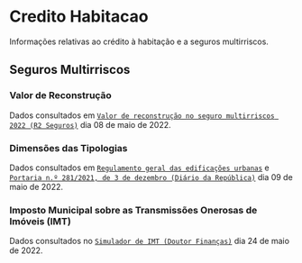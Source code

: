 # Credito Habitacao
Informações relativas ao crédito à habitação e a seguros multirriscos.


## Seguros Multirriscos

### Valor de Reconstrução
Dados consultados em [`Valor de reconstrução no seguro multirriscos 2022 (R2 Seguros)`](https://r2seguros.pt/blog/valordereconstrucaonoseguromultirriscos2022/) dia 08 de maio de 2022.

### Dimensões das Tipologias
Dados consultados em [`Regulamento geral das edificações urbanas`](http://www.oasrn.org/pdf_upload/rgeu.pdf) e [`Portaria n.º 281/2021, de 3 de dezembro (Diário da República)`](https://files.dre.pt/1s/2021/12/23400/0005100063.pdf) dia 09 de maio de 2022.

### Imposto Municipal sobre as Transmissões Onerosas de Imóveis (IMT)
Dados consultados no [`Simulador de IMT (Doutor Finanças)`](https://www.doutorfinancas.pt/simulador-imt/) dia 24 de maio de 2022.